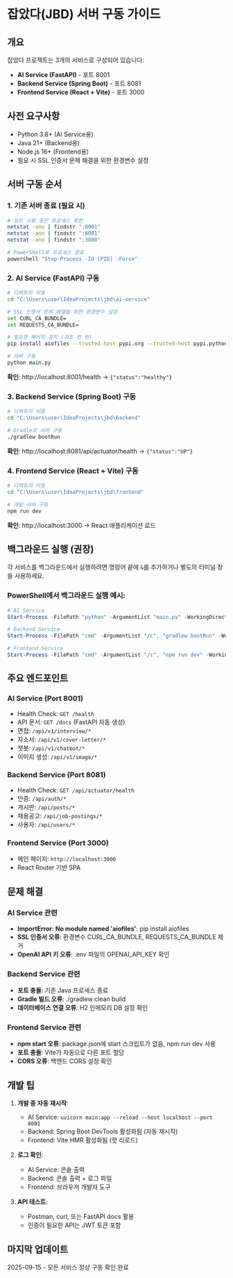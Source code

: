 # 잡았다(JBD) 서버 구동 가이드

## 개요
잡았다 프로젝트는 3개의 서비스로 구성되어 있습니다:
- **AI Service (FastAPI)** - 포트 8001
- **Backend Service (Spring Boot)** - 포트 8081
- **Frontend Service (React + Vite)** - 포트 3000

## 사전 요구사항
- Python 3.8+ (AI Service용)
- Java 21+ (Backend용)
- Node.js 16+ (Frontend용)
- 필요 시 SSL 인증서 문제 해결을 위한 환경변수 설정

## 서버 구동 순서

### 1. 기존 서버 종료 (필요 시)

```bash
# 포트 사용 중인 프로세스 확인
netstat -ano | findstr ":8001"
netstat -ano | findstr ":8081"
netstat -ano | findstr ":3000"

# PowerShell로 프로세스 종료
powershell "Stop-Process -Id [PID] -Force"
```

### 2. AI Service (FastAPI) 구동

```bash
# 디렉토리 이동
cd "C:\Users\user\IdeaProjects\jbd\ai-service"

# SSL 인증서 문제 해결을 위한 환경변수 설정
set CURL_CA_BUNDLE=
set REQUESTS_CA_BUNDLE=

# 필요한 패키지 설치 (최초 한 번)
pip install aiofiles --trusted-host pypi.org --trusted-host pypi.python.org --trusted-host files.pythonhosted.org

# 서버 구동
python main.py
```

**확인**: http://localhost:8001/health → `{"status":"healthy"}`

### 3. Backend Service (Spring Boot) 구동

```bash
# 디렉토리 이동
cd "C:\Users\user\IdeaProjects\jbd\backend"

# Gradle로 서버 구동
./gradlew bootRun
```

**확인**: http://localhost:8081/api/actuator/health → `{"status":"UP"}`

### 4. Frontend Service (React + Vite) 구동

```bash
# 디렉토리 이동
cd "C:\Users\user\IdeaProjects\jbd\frontend"

# 개발 서버 구동
npm run dev
```

**확인**: http://localhost:3000 → React 애플리케이션 로드

## 백그라운드 실행 (권장)

각 서비스를 백그라운드에서 실행하려면 명령어 끝에 `&`를 추가하거나 별도의 터미널 창을 사용하세요.

### PowerShell에서 백그라운드 실행 예시:

```powershell
# AI Service
Start-Process -FilePath "python" -ArgumentList "main.py" -WorkingDirectory "C:\Users\user\IdeaProjects\jbd\ai-service"

# Backend Service
Start-Process -FilePath "cmd" -ArgumentList "/c", "gradlew bootRun" -WorkingDirectory "C:\Users\user\IdeaProjects\jbd\backend"

# Frontend Service
Start-Process -FilePath "cmd" -ArgumentList "/c", "npm run dev" -WorkingDirectory "C:\Users\user\IdeaProjects\jbd\frontend"
```

## 주요 엔드포인트

### AI Service (Port 8001)
- Health Check: `GET /health`
- API 문서: `GET /docs` (FastAPI 자동 생성)
- 면접: `/api/v1/interview/*`
- 자소서: `/api/v1/cover-letter/*`
- 챗봇: `/api/v1/chatbot/*`
- 이미지 생성: `/api/v1/image/*`

### Backend Service (Port 8081)
- Health Check: `GET /api/actuator/health`
- 인증: `/api/auth/*`
- 게시판: `/api/posts/*`
- 채용공고: `/api/job-postings/*`
- 사용자: `/api/users/*`

### Frontend Service (Port 3000)
- 메인 페이지: `http://localhost:3000`
- React Router 기반 SPA

## 문제 해결

### AI Service 관련
- **ImportError: No module named 'aiofiles'**: pip install aiofiles
- **SSL 인증서 오류**: 환경변수 CURL_CA_BUNDLE, REQUESTS_CA_BUNDLE 제거
- **OpenAI API 키 오류**: .env 파일의 OPENAI_API_KEY 확인

### Backend Service 관련
- **포트 충돌**: 기존 Java 프로세스 종료
- **Gradle 빌드 오류**: ./gradlew clean build
- **데이터베이스 연결 오류**: H2 인메모리 DB 설정 확인

### Frontend Service 관련
- **npm start 오류**: package.json에 start 스크립트가 없음, npm run dev 사용
- **포트 충돌**: Vite가 자동으로 다른 포트 할당
- **CORS 오류**: 백엔드 CORS 설정 확인

## 개발 팁

1. **개발 중 자동 재시작**:
   - AI Service: `uvicorn main:app --reload --host localhost --port 8001`
   - Backend: Spring Boot DevTools 활성화됨 (자동 재시작)
   - Frontend: Vite HMR 활성화됨 (핫 리로드)

2. **로그 확인**:
   - AI Service: 콘솔 출력
   - Backend: 콘솔 출력 + 로그 파일
   - Frontend: 브라우저 개발자 도구

3. **API 테스트**:
   - Postman, curl, 또는 FastAPI docs 활용
   - 인증이 필요한 API는 JWT 토큰 포함

## 마지막 업데이트
2025-09-15 - 모든 서비스 정상 구동 확인 완료